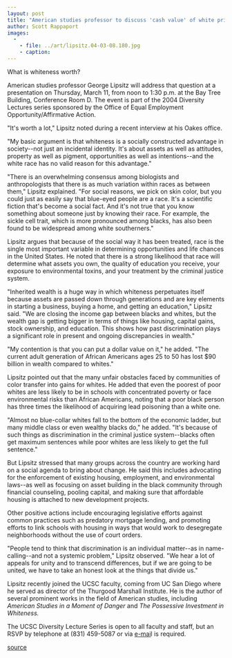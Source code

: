 ```yaml
---
layout: post
title: "American studies professor to discuss 'cash value' of white privilege in diversity lecture series"
author: Scott Rappaport
images:
  -
    - file: ../art/lipsitz.04-03-08.180.jpg
    - caption: 
---
```


What is whiteness worth?   
  
American studies professor George Lipsitz will address that question at a presentation on Thursday, March 11, from noon to 1:30 p.m. at the Bay Tree Building, Conference Room D. The event is part of the 2004 Diversity Lectures series sponsored by the Office of Equal Employment Opportunity/Affirmative Action.

"It's worth a lot," Lipsitz noted during a recent interview at his Oakes office.

"My basic argument is that whiteness is a socially constructed advantage in society--not just an incidental identity. It's about assets as well as attitudes, property as well as pigment, opportunities as well as intentions--and the white race has no valid reason for this advantage."  

"There is an overwhelming consensus among biologists and anthropologists that there is as much variation within races as between them," Lipsitz explained. "For social reasons, we pick on skin color, but you could just as easily say that blue-eyed people are a race. It's a scientific fiction that's become a social fact. And it's not true that you know something about someone just by knowing their race. For example, the sickle cell trait, which is more pronounced among blacks, has also been found to be widespread among white southerners."  

Lipsitz argues that because of the social way it has been treated, race is the single most important variable in determining opportunities and life chances in the United States. He noted that there is a strong likelihood that race will determine what assets you own, the quality of education you receive, your exposure to environmental toxins, and your treatment by the criminal justice system.  

"Inherited wealth is a huge way in which whiteness perpetuates itself because assets are passed down through generations and are key elements in starting a business, buying a home, and getting an education," Lipsitz said. "We are closing the income gap between blacks and whites, but the wealth gap is getting bigger in terms of things like housing, capital gains, stock ownership, and education. This shows how past discrimination plays a significant role in present and ongoing discrepancies in wealth."  

"My contention is that you can put a dollar value on it," he added. "The current adult generation of African Americans ages 25 to 50 has lost $90 billion in wealth compared to whites."  

Lipsitz pointed out that the many unfair obstacles faced by communities of color transfer into gains for whites. He added that even the poorest of poor whites are less likely to be in schools with concentrated poverty or face environmental risks than African Americans, noting that a poor black person has three times the likelihood of acquiring lead poisoning than a white one.  
  
"Almost no blue-collar whites fall to the bottom of the economic ladder, but many middle class or even wealthy blacks do," he added. "It's because of such things as discrimination in the criminal justice system--blacks often get maximum sentences while poor whites are less likely to get the full sentence."  

But Lipsitz stressed that many groups across the country are working hard on a social agenda to bring about change. He said this includes advocating for the enforcement of existing housing, employment, and environmental laws--as well as focusing on asset building in the black community through financial counseling, pooling capital, and making sure that affordable housing is attached to new development projects.  

Other positive actions include encouraging legislative efforts against common practices such as predatory mortgage lending, and promoting efforts to link schools with housing in ways that would work to desegregate neighborhoods without the use of court orders.  
  
"People tend to think that discrimination is an individual matter--as in name-calling--and not a systemic problem," Lipsitz observed. "We hear a lot of appeals for unity and to transcend differences, but if we are going to be united, we have to take an honest look at the things that divide us."  

Lipsitz recently joined the UCSC faculty, coming from UC San Diego where he served as director of the Thurgood Marshall Institute. He is the author of several prominent works in the field of American studies, including _American Studies in a Moment of Danger_ and _The Possessive Investment in Whiteness._  
  
The UCSC Diversity Lecture Series is open to all faculty and staff, but an RSVP by telephone at (831) 459-5087 or via [e-mai][1]l is required.  
  

[1]: mailto:andream@ucsc.edu

[source](http://www1.ucsc.edu/currents/03-04/03-08/lecture.html "Permalink to lecture")
